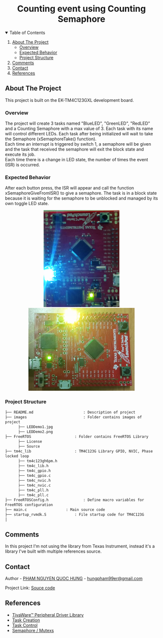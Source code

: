 <!-- PROJECT LOGO -->
<br />
<p align="center">
  <h1 align="center">Counting event using Counting Semaphore</h1>
  
  

<!-- TABLE OF CONTENTS -->
<details open="open">
  <summary>Table of Contents</summary>
  <ol>
    <li>
      <a href="#about-the-project">About The Project</a>
      <ul>
        <li><a href="#overview">Overview</a></li>
		<li><a href="#expected-behavior">Expected Behavior</a></li>
		<li><a href="#project-structure">Project Structure</a></li>
      </ul>
    </li>
	<li><a href="#comments">Comments</a></li>
    <li><a href="#contact">Contact</a></li>
    <li><a href="#references">References</a></li>
  </ol>
</details>



<!-- ABOUT THE PROJECT -->
## About The Project

This project is built on the EK-TM4C123GXL development board.

### Overview

The project will create 3 tasks named "BlueLED", "GreenLED", "RedLED" and a Counting Semaphore with a max value of 3. Each task with its name will control different LEDs. Each task after being initialized will wait to take the Semaphore (xSemaphoreTake() function).<br>
Each time an interrupt is triggered by switch 1, a semaphore will be given and the task that received the semaphore will exit the block state and execute its job.<br>
Each time there is a change in LED state, the number of times the event (ISR) is occurred.

### Expected Behavior
<p>
After each button press, the ISR will appear and call the function xSemaphoreGiveFromISR() to give a semaphore. The task is in a block state because it is waiting for the semaphore to be unblocked and managed by its own toggle LED state. 
<p align="center">
  <img src="images/LEDDemo1.jpg" width="250" title="hover text">
  <img src="images/LEDDemo2.png" width="350" title="hover text">
</p>


### Project Structure

```
├── README.md              			: Description of project
├── images              			: Folder contains images of project
      ├── LEDDemo1.jpg
      ├── LEDDemo2.png
├── FreeRTOS					: Folder contains FreeRTOS Library
      ├── License
      ├── Source
├── tm4c_lib					: TM4C123G Library GPIO, NVIC, Phase locked loop
      ├── tm4c123gh6pm.h
      ├── tm4c_lib.h
      ├── tm4c_gpio.h
      ├── tm4c_gpio.c
      ├── tm4c_nvic.h
      ├── tm4c_nvic.c
      ├── tm4c_pll.h
      ├── tm4c_pll.c
├── FreeRTOSConfig.h				: Define macro variables for FreeRTOS configuration
├── main.c					: Main source code
├── startup_rvmdk.S				: File startup code for TM4C123G
│   
```

<!-- GETTING STARTED -->
## Comments
In this project I'm not using the library from Texas Instrument, instead it's a library I've built with multiple references source.

<!-- CONTACT -->
## Contact

Author - [PHAM NGUYEN QUOC HUNG](https://hun9pham.github.io) - hungpham99er@gmail.com

Project Link: [Souce code](https://github.com/hun9pham/freertos-roadmap/tree/main/Project/Couting%20event%20using%20counting%20semaphore)



<!-- References -->
## References
* [TivaWare™ Peripheral Driver Library](www.ti.com/lit/ug/spmu298e/spmu298e.pdf)
* [Task Creation](https://www.freertos.org/a00019.html)
* [Task Control](https://www.freertos.org/a00112.html)
* [Semaphore / Mutexs](https://www.freertos.org/a00113.html)
